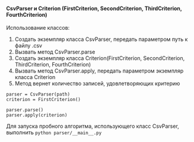 #### CsvParser и Criterion (FirstCriterion, SecondCriterion, ThirdCriterion, FourthCriterion)
Использование классов:
1. Создать экземпляр класса CsvParser, передать параметром путь к файлу .csv
2. Вызвать метод CsvParser.parse
3. Создать экземпляр класса Criterion(FirstCriterion, SecondCriterion, ThirdCriterion, FourthCriterion)
4. Вызвать метод CsvParser.apply, передать параметром экземпляр класса Criterion
5. Метод вернет количество записей, удовлетворяющих критерию

```
parser = CsvParser(path)
criterion = FirstCriterion()

parser.parse()
parser.apply(criterion) 
```

Для запуска пробного алгоритма, использующего класс CsvParser, выполнить ```python parser/__main__.py```
